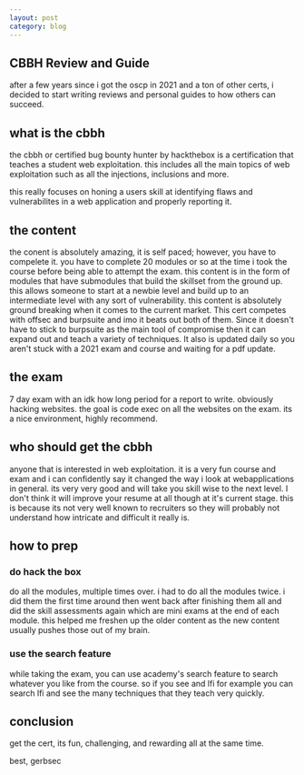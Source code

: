 ```yaml
---
layout: post
category: blog
---
```


## CBBH Review and Guide

after a few years since i got the oscp in 2021 and a ton of other certs, i decided to start writing reviews and personal guides to how others can
succeed. 

## what is the cbbh

the cbbh or certified bug bounty hunter by hackthebox is a certification that teaches a student web exploitation. this includes all the main topics of web exploitation such as all the injections, inclusions and more. 

this really focuses on honing a users skill at identifying flaws and vulnerabilites in a web application and properly reporting it. 

## the content

the conent is absolutely amazing, it is self paced; however, you have to compelete it. you have to complete 20 modules or so at the time i took the course before being able to attempt the exam. this content is in the form of modules that have submodules that build the skillset from the ground up. this allows someone to start at a newbie level and build up to an intermediate level with any sort of vulnerability. this content is absolutely ground breaking when it comes to the current market. This cert competes with offsec and burpsuite and imo it beats out both of them. Since it doesn't have to stick to burpsuite as the main tool of compromise then it can expand out and teach a variety of techniques. It also is updated daily so you aren't stuck with a 2021 exam and course and waiting for a pdf update.

## the exam

7 day exam with an idk how long period for a report to write. obviously hacking websites. the goal is code exec on all the websites on the exam. its a nice environment, highly recommend. 

## who should get the cbbh

anyone that is interested in web exploitation. it is a very fun course and exam and i can confidently say it changed the way i look at webapplications in general. its very very good and will take you skill wise to the next level. I don't think it will improve your resume at all though at it's current stage. this is because its not very well known to recruiters so they will probably not understand how intricate and difficult it really is. 

## how to prep

### do hack the box

do all the modules, multiple times over. i had to do all the modules twice. i did them the first time around then went back after finishing them all and did the skill assessments again which are mini exams at the end of each module. this helped me freshen up the older content as the new content usually pushes those out of my brain.

### use the search feature

while taking the exam, you can use academy's search feature to search whatever you like from the course. so if you see and lfi for example you can search lfi and see the many techniques that they teach very quickly.

## conclusion

get the cert, its fun, challenging, and rewarding all at the same time. 

best, gerbsec